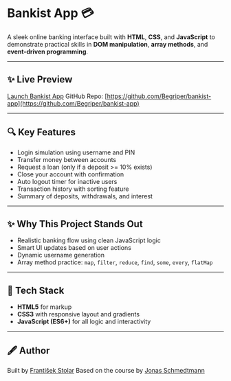 # Bankist App 💳

A sleek online banking interface built with **HTML**, **CSS**, and **JavaScript** to demonstrate practical skills in **DOM manipulation**, **array methods**, and **event-driven programming**.

---

## ✨ Live Preview

[Launch Bankist App](https://begriper.github.io/bankist/)
GitHub Repo: [https://github.com/Begriper/bankist-app](https://github.com/Begriper/bankist-app)

---

## 🔍 Key Features

- Login simulation using username and PIN
- Transfer money between accounts
- Request a loan (only if a deposit >= 10% exists)
- Close your account with confirmation
- Auto logout timer for inactive users
- Transaction history with sorting feature
- Summary of deposits, withdrawals, and interest

---

## ✨ Why This Project Stands Out

- Realistic banking flow using clean JavaScript logic
- Smart UI updates based on user actions
- Dynamic username generation
- Array method practice: `map`, `filter`, `reduce`, `find`, `some`, `every`, `flatMap`

---

## 🚀 Tech Stack

- **HTML5** for markup
- **CSS3** with responsive layout and gradients
- **JavaScript (ES6+)** for all logic and interactivity

---

## 🖋️ Author

Built by [František Stolar](https://github.com/Begriper)
Based on the course by [Jonas Schmedtmann](https://www.udemy.com/course/the-complete-javascript-course/)
